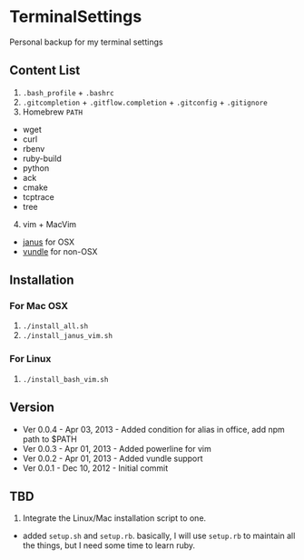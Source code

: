 # TerminalSettings

Personal backup for my terminal settings

## Content List

1. `.bash_profile` + `.bashrc`
2. `.gitcompletion` + `.gitflow.completion` + `.gitconfig` + `.gitignore`
3. Homebrew `PATH`
  * wget
  * curl
  * rbenv
  * ruby-build
  * python
  * ack
  * cmake
  * tcptrace
  * tree
4. vim + MacVim
  * [janus](https://github.com/carlhuda/janus) for OSX
  * [vundle](https://github.com/gmarik/vundle) for non-OSX

## Installation

### For Mac OSX

1. `./install_all.sh`
2. `./install_janus_vim.sh`

### For Linux

1. `./install_bash_vim.sh`

## Version

* Ver 0.0.4 - Apr 03, 2013 - Added condition for alias in office, add
npm path to $PATH
* Ver 0.0.3 - Apr 01, 2013 - Added powerline for vim
* Ver 0.0.2 - Apr 01, 2013 - Added vundle support
* Ver 0.0.1 - Dec 10, 2012 - Initial commit

## TBD

1. Integrate the Linux/Mac installation script to one.
  * added `setup.sh` and `setup.rb`. basically, I will use `setup.rb` to
maintain all the things, but I need some time to learn ruby.

